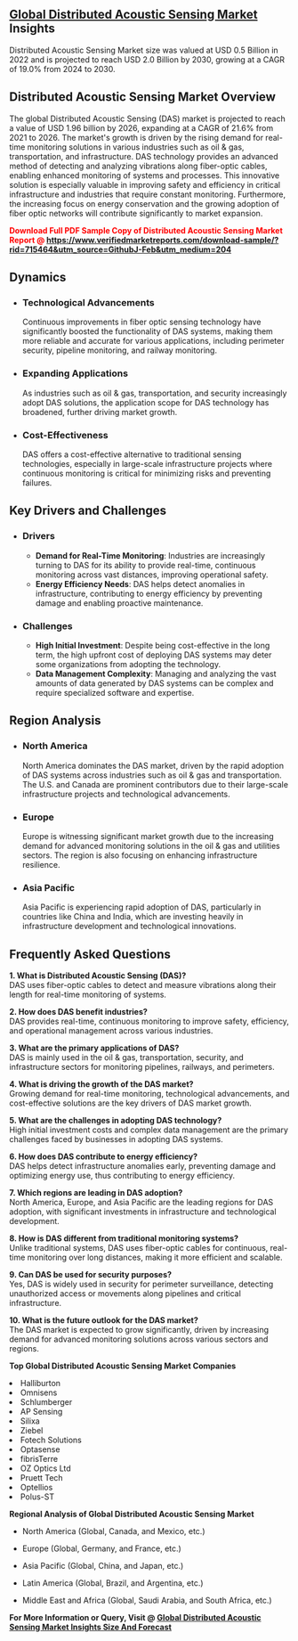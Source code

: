 <h2><a href="https://www.verifiedmarketreports.com/download-sample/?rid=715464&amp;utm_source=GithubJ&amp;utm_medium=204" target="_blank">Global Distributed Acoustic Sensing Market</a> Insights</h2><p>Distributed Acoustic Sensing Market size was valued at USD 0.5 Billion in 2022 and is projected to reach USD 2.0 Billion by 2030, growing at a CAGR of 19.0% from 2024 to 2030.</p><p><h2>Distributed Acoustic Sensing Market Overview</h2> <p>The global Distributed Acoustic Sensing (DAS) market is projected to reach a value of USD 1.96 billion by 2026, expanding at a CAGR of 21.6% from 2021 to 2026. The market's growth is driven by the rising demand for real-time monitoring solutions in various industries such as oil & gas, transportation, and infrastructure. DAS technology provides an advanced method of detecting and analyzing vibrations along fiber-optic cables, enabling enhanced monitoring of systems and processes. This innovative solution is especially valuable in improving safety and efficiency in critical infrastructure and industries that require constant monitoring. Furthermore, the increasing focus on energy conservation and the growing adoption of fiber optic networks will contribute significantly to market expansion.</p> <p><strong><p><span class=""><span style="color: #ff0000;"><strong>Download Full PDF Sample Copy of Distributed Acoustic Sensing Market Report</strong> @ </span><a href="https://www.verifiedmarketreports.com/download-sample/?rid=715464&amp;utm_source=GithubJ-Feb&amp;utm_medium=204" target="_blank">https://www.verifiedmarketreports.com/download-sample/?rid=715464&amp;utm_source=GithubJ-Feb&amp;utm_medium=204</a></span></p></strong></p> <h2>Dynamics</h2> <ul> <li><h3>Technological Advancements</h3> Continuous improvements in fiber optic sensing technology have significantly boosted the functionality of DAS systems, making them more reliable and accurate for various applications, including perimeter security, pipeline monitoring, and railway monitoring.</li> <li><h3>Expanding Applications</h3> As industries such as oil & gas, transportation, and security increasingly adopt DAS solutions, the application scope for DAS technology has broadened, further driving market growth.</li> <li><h3>Cost-Effectiveness</h3> DAS offers a cost-effective alternative to traditional sensing technologies, especially in large-scale infrastructure projects where continuous monitoring is critical for minimizing risks and preventing failures.</li> </ul> <h2>Key Drivers and Challenges</h2> <ul> <li><h3>Drivers</h3> <ul> <li><strong>Demand for Real-Time Monitoring</strong>: Industries are increasingly turning to DAS for its ability to provide real-time, continuous monitoring across vast distances, improving operational safety.</li> <li><strong>Energy Efficiency Needs</strong>: DAS helps detect anomalies in infrastructure, contributing to energy efficiency by preventing damage and enabling proactive maintenance.</li> </ul> </li> <li><h3>Challenges</h3> <ul> <li><strong>High Initial Investment</strong>: Despite being cost-effective in the long term, the high upfront cost of deploying DAS systems may deter some organizations from adopting the technology.</li> <li><strong>Data Management Complexity</strong>: Managing and analyzing the vast amounts of data generated by DAS systems can be complex and require specialized software and expertise.</li> </ul> </li> </ul> <h2>Region Analysis</h2> <ul> <li><h3>North America</h3> North America dominates the DAS market, driven by the rapid adoption of DAS systems across industries such as oil & gas and transportation. The U.S. and Canada are prominent contributors due to their large-scale infrastructure projects and technological advancements.</li> <li><h3>Europe</h3> Europe is witnessing significant market growth due to the increasing demand for advanced monitoring solutions in the oil & gas and utilities sectors. The region is also focusing on enhancing infrastructure resilience.</li> <li><h3>Asia Pacific</h3> Asia Pacific is experiencing rapid adoption of DAS, particularly in countries like China and India, which are investing heavily in infrastructure development and technological innovations.</li> </ul> <h2>Frequently Asked Questions</h2> <p><strong>1. What is Distributed Acoustic Sensing (DAS)?</strong><br> DAS uses fiber-optic cables to detect and measure vibrations along their length for real-time monitoring of systems.</p> <p><strong>2. How does DAS benefit industries?</strong><br> DAS provides real-time, continuous monitoring to improve safety, efficiency, and operational management across various industries.</p> <p><strong>3. What are the primary applications of DAS?</strong><br> DAS is mainly used in the oil & gas, transportation, security, and infrastructure sectors for monitoring pipelines, railways, and perimeters.</p> <p><strong>4. What is driving the growth of the DAS market?</strong><br> Growing demand for real-time monitoring, technological advancements, and cost-effective solutions are the key drivers of DAS market growth.</p> <p><strong>5. What are the challenges in adopting DAS technology?</strong><br> High initial investment costs and complex data management are the primary challenges faced by businesses in adopting DAS systems.</p> <p><strong>6. How does DAS contribute to energy efficiency?</strong><br> DAS helps detect infrastructure anomalies early, preventing damage and optimizing energy use, thus contributing to energy efficiency.</p> <p><strong>7. Which regions are leading in DAS adoption?</strong><br> North America, Europe, and Asia Pacific are the leading regions for DAS adoption, with significant investments in infrastructure and technological development.</p> <p><strong>8. How is DAS different from traditional monitoring systems?</strong><br> Unlike traditional systems, DAS uses fiber-optic cables for continuous, real-time monitoring over long distances, making it more efficient and scalable.</p> <p><strong>9. Can DAS be used for security purposes?</strong><br> Yes, DAS is widely used in security for perimeter surveillance, detecting unauthorized access or movements along pipelines and critical infrastructure.</p> <p><strong>10. What is the future outlook for the DAS market?</strong><br> The DAS market is expected to grow significantly, driven by increasing demand for advanced monitoring solutions across various sectors and regions.</p> </p><p><strong>Top Global Distributed Acoustic Sensing Market Companies</strong></p><div data-test-id=""><p><li>Halliburton</li><li> Omnisens</li><li> Schlumberger</li><li> AP Sensing</li><li> Silixa</li><li> Ziebel</li><li> Fotech Solutions</li><li> Optasense</li><li> fibrisTerre</li><li> OZ Optics Ltd</li><li> Pruett Tech</li><li> Optellios</li><li> Polus-ST</li></p><div><strong>Regional Analysis of&nbsp;Global Distributed Acoustic Sensing Market</strong></div><ul><li dir="ltr"><p dir="ltr">North America&nbsp;(Global, Canada, and Mexico, etc.)</p></li><li dir="ltr"><p dir="ltr">Europe (Global, Germany, and France, etc.)</p></li><li dir="ltr"><p dir="ltr">Asia Pacific&nbsp;(Global, China, and Japan, etc.)</p></li><li dir="ltr"><p dir="ltr">Latin America&nbsp;(Global, Brazil, and Argentina, etc.)</p></li><li dir="ltr">Middle East and Africa&nbsp;(Global, Saudi Arabia, and South Africa, etc.)</li></ul><p><strong>For More Information or Query, Visit @&nbsp;</strong><strong><a href="https://www.verifiedmarketreports.com/product/distributed-acoustic-sensing-market/?utm_source=GithubJ&amp;utm_medium=204" target="_blank">Global Distributed Acoustic Sensing Market Insights Size And Forecast</a></strong></p></div>
